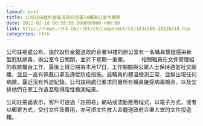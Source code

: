 ```yaml
---
layout: post
title: 公司註冊處於金鐘道政府合署14樓辦公室今關閉
date: 2022-02-18 00:55:55.000000000 +08:00
link: https://news.rthk.hk/rthk/ch/component/k2/1634368-20220218.htm
categories: rthk
---
```


公司註冊處公布，由於設於金鐘道政府合署14樓的辦公室有一名職員懷疑感染新型冠狀病毒，辦公室今日關閉，並於下星期一重開。
　　 
相關職員在文件管理組的收款櫃台工作，最後上班日期為本月17日，工作期間與公眾人士保持適當社交距離，並且一直有佩戴口罩及遵從防疫措施。該職員的體溫檢測正常，並無出現任何病徵，最近沒有外遊紀錄。公司註冊處已要求同層所有職員接受病毒檢測，以及安排他們在家工作直至取得陰性檢測結果。

公司註冊處表示，客戶可透過「註冊易」網站或流動應用程式，以電子方式，或者以郵寄方式，交付文件及費用，亦可把文件放入金鐘道政府合署大堂的文件投遞箱。
